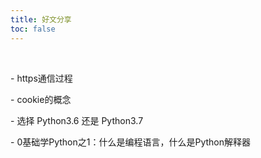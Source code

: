 ```yaml
---
title: 好文分享
toc: false
---
```


<br>


<a href="../2018081501/" target="_blank" style="text-decoration:none"> - https通信过程</a>


<a href="../2018081701/" target="_blank" style="text-decoration:none"> - cookie的概念</a>



<a href="../2018071101/" target="_blank" style="text-decoration:none"> - 选择 Python3.6 还是 Python3.7</a>


<a href="../2018071401/" target="_blank" style="text-decoration:none"> - 0基础学Python之1：什么是编程语言，什么是Python解释器</a>
